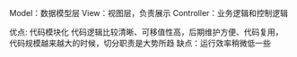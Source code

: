 Model：数据模型层
View：视图层，负责展示
Controller：业务逻辑和控制逻辑

优点: 代码模块化 代码逻辑比较清晰、可移值性高，后期维护方便、代码复用，
代码规模越来越大的时候，切分职责是大势所趋
缺点：运行效率稍微低一些

